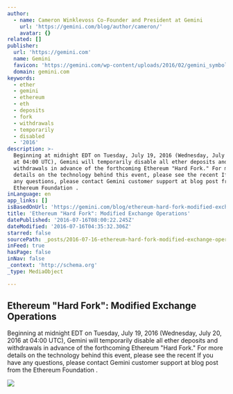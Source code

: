 ```yaml
---
author:
  - name: Cameron Winklevoss Co-Founder and President at Gemini
    url: 'https://gemini.com/blog/author/cameron/'
    avatar: {}
related: []
publisher:
  url: 'https://gemini.com'
  name: Gemini
  favicon: 'https://gemini.com/wp-content/uploads/2016/02/gemini_symbol_rgb.png'
  domain: gemini.com
keywords:
  - ether
  - gemini
  - ethereum
  - eth
  - deposits
  - fork
  - withdrawals
  - temporarily
  - disabled
  - '2016'
description: >-
  Beginning at midnight EDT on Tuesday, July 19, 2016 (Wednesday, July 20, 2016
  at 04:00 UTC), Gemini will temporarily disable all ether deposits and
  withdrawals in advance of the forthcoming Ethereum "Hard Fork." For more
  details on the technology behind this event, please see the recent If you have
  any questions, please contact Gemini customer support at blog post from the
  Ethereum Foundation .
inLanguage: en
app_links: []
isBasedOnUrl: 'https://gemini.com/blog/ethereum-hard-fork-modified-exchange-operations/'
title: 'Ethereum "Hard Fork": Modified Exchange Operations'
datePublished: '2016-07-16T08:00:22.245Z'
dateModified: '2016-07-16T04:35:32.306Z'
starred: false
sourcePath: _posts/2016-07-16-ethereum-hard-fork-modified-exchange-operations.md
inFeed: true
hasPage: false
inNav: false
_context: 'http://schema.org'
_type: MediaObject

---
```

<article style=""><h1>Ethereum "Hard Fork": Modified Exchange Operations</h1><p>Beginning at midnight EDT on Tuesday, July 19, 2016 (Wednesday, July 20, 2016 at 04:00 UTC), Gemini will temporarily disable all ether deposits and withdrawals in advance of the forthcoming Ethereum "Hard Fork." For more details on the technology behind this event, please see the recent If you have any questions, please contact Gemini customer support at blog post from the Ethereum Foundation .</p><img src="https://gemini.com/wp-content/uploads/2016/07/Ethereum-DAO-Hard-Fork-Policy-680x255.jpg" /></article>
